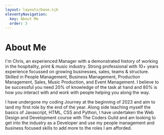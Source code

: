 ```yaml
---
layout: layouts/base.njk
eleventyNavigation:
  key: About Me
  order: 3
---
```

# About Me

I'm Chris, an experienced Manager with a demonstrated history of working in the hospitality, print & music industry. Strong professional with 10+ years experience focussed on growing businesses, sales, teams & structure. Skilled in People Management, Business Management, Production Management, Sales, Music Production, and Event Management.
I believe to be successful you need 20% of knowledge of the task at hand and 80% is how you interact with and work with people helping you along the way.

I have undergone my coding Journey at the beginning of 2023 and aim to land my first role by the end of the year. Along side teaching myself the basics of Javascript, HTML, CSS and Python, I have undertaken the Web Design and Development course with The Coders Guild and am looking to get into the industry as a Developer and use my people management and business focused skills to add more to the roles I am afforded. 